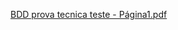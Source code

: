 [BDD prova tecnica teste - Página1.pdf](https://github.com/marcusw3000/DESAFIO-TECNICO-ESTAGIO-/files/15134502/BDD.prova.tecnica.teste.-.Pagina1.pdf)
